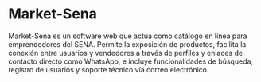 # Market-Sena
Market-Sena es un software web que actúa como catálogo en línea para emprendedores del SENA. Permite la exposición de productos, facilita la conexión entre usuarios y vendedores a través de perfiles y enlaces de contacto directo como WhatsApp, e incluye funcionalidades de búsqueda, registro de usuarios y soporte técnico vía correo electrónico.
